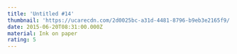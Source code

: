 ```yaml
---
title: 'Untitled #14'
thumbnail: 'https://ucarecdn.com/2d0025bc-a31d-4481-8796-b9eb3e2165f9/'
date: 2015-06-20T08:31:00.000Z
material: Ink on paper
rating: 5
---
```


